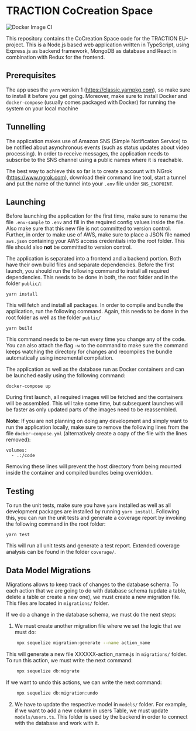 # TRACTION CoCreation Space

![Docker Image CI](https://github.com/tv-vicomtech/traction_MediaVault/workflows/Docker%20Image%20CI/badge.svg)

This repository contains the CoCreation Space code for the TRACTION EU-project.
This is a Node.js based web application written in TypeScript, using Express.js
as backend framework, MongoDB as database and React in combination with Redux
for the frontend.

## Prerequisites

The app uses the `yarn` version 1 (https://classic.yarnpkg.com), so make sure
to install it before you get going. Moreover, make sure to install Docker and
`docker-compose` (usually comes packaged with Docker) for running the system
on your local machine

## Tunnelling

The application makes use of Amazon SNS (Simple Notification Service) to be
notified about asynchronous events (such as status updates about video
processing). In order to receive messages, the application needs to subscribe
to the SNS channel using a public names where it is reachable.

The best way to achieve this so far is to create a account with NGrok
(https://www.ngrok.com), download their command line tool, start a tunnel and
put the name of the tunnel into your `.env` file under `SNS_ENDPOINT`.

## Launching

Before launching the application for the first time, make sure to rename the
file `.env-sample` to `.env` and fill in the required config values inside the
file. Also make sure that this new file is not committed to version control.
Further, in order to make use of AWS, make sure to place a JSON file named
`aws.json` containing your AWS access credentials into the root folder. This
file should also **not** be committed to version control.

The application is separated into a frontend and a backend portion. Both have
their own build files and separate dependencies. Before the first launch, you
should run the following command to install all required dependencies. This
needs to be done in both, the root folder and in the folder `public/`:

    yarn install

This will fetch and install all packages. In order to compile and bundle the
application, run the following command. Again, this needs to be done in the
root folder as well as the folder `public/`

    yarn build

This command needs to be re-run every time you change any of the code. You
can also attach the flag `-w` to the command to make sure the command keeps
watching the directory for changes and recompiles the bundle automatically
using incremental compilation.

The application as well as the database run as Docker containers and can be
launched easily using the following command:

    docker-compose up

During first launch, all required images will be fetched and the containers
will be assembled. This will take some time, but subsequent launches will be
faster as only updated parts of the images need to be reassembled.

**Note:** If you are not planning on doing any development and simply want to
run the application locally, make sure to remove the following lines from the
file `docker-compose.yml` (alternatively create a copy of the file with the
lines removed):

    volumes:
      - .:/code

Removing these lines will prevent the host directory from being mounted inside
the container and compiled bundles being overridden.

## Testing

To run the unit tests, make sure you have `yarn` installed as well as all
development packages are installed by running `yarn install`. Following this,
you can run the unit tests and generate a coverage report by invoking the
following command in the root folder:

    yarn test

This will run all unit tests and generate a test report. Extended coverage
analysis can be found in the folder `coverage/`.

## Data Model Migrations

Migrations allows to keep track of changes to the database schema. To each action that we are going to do with database schema (update a table, delete a table or create a new one), we must create a new migration file. This files are located in `migrations/` folder.

If we do a change in the database schema, we must do the next steps:

1. We must create another migration file where we set the logic that we must do:

```bash
    npx sequelize migration:generate --name action_name
```

This will generate a new file XXXXXX-action_name.js in `migrations/` folder. To run this action, we must write the next command:

```bash
    npx sequelize db:migrate
```

If we want to undo this actions, we can write the next command:

```bash
    npx sequelize db:migration:undo
```

2. We have to update the respective model in `models/` folder. For example, if we want to add a new column in users Table, we must update `models/users.ts`.  This folder is used by the backend in order to connect with the database and work with it.

